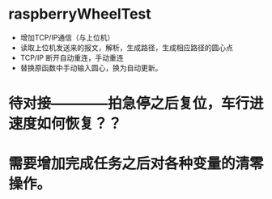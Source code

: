 # raspberryWheelTest
+ 增加TCP/IP通信（与上位机）
+ 读取上位机发送来的报文，解析，生成路径，生成相应路径的圆心点
+ TCP/IP 断开自动重连，手动重连
+ 替换原函数中手动输入圆心，换为自动更新。
# 待对接————拍急停之后复位，车行进速度如何恢复？？
# 需要增加完成任务之后对各种变量的清零操作。